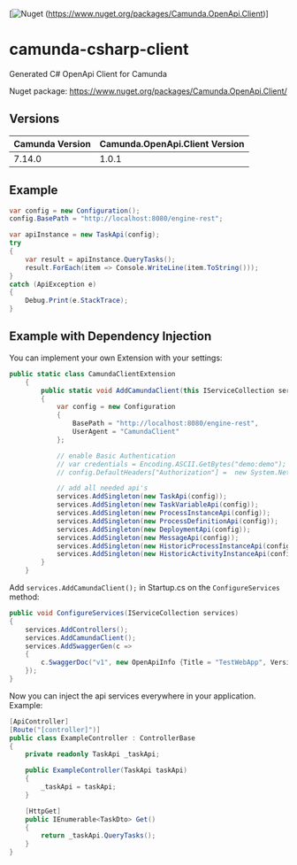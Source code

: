 [![Nuget](https://img.shields.io/nuget/v/Camunda.OpenApi.Client) (https://www.nuget.org/packages/Camunda.OpenApi.Client)]

# camunda-csharp-client
Generated C# OpenApi Client for Camunda

Nuget package: https://www.nuget.org/packages/Camunda.OpenApi.Client/

## Versions
| Camunda Version | Camunda.OpenApi.Client Version |
|-----------------|--------------------------------|
| 7.14.0          | 1.0.1                          |

## Example
```csharp
var config = new Configuration();
config.BasePath = "http://localhost:8080/engine-rest";

var apiInstance = new TaskApi(config);
try
{
    var result = apiInstance.QueryTasks();
    result.ForEach(item => Console.WriteLine(item.ToString()));
}
catch (ApiException e)
{
    Debug.Print(e.StackTrace);
}
```

## Example with Dependency Injection

You can implement your own Extension with your settings:
```csharp
public static class CamundaClientExtension
    {
        public static void AddCamundaClient(this IServiceCollection services)
        {
            var config = new Configuration
            {
                BasePath = "http://localhost:8080/engine-rest",
                UserAgent = "CamundaClient"
            };

            // enable Basic Authentication
            // var credentials = Encoding.ASCII.GetBytes("demo:demo");
            // config.DefaultHeaders["Authorization"] =  new System.Net.Http.Headers.AuthenticationHeaderValue("Basic", Convert.ToBase64String(credentials)).ToString();

            // add all needed api's
            services.AddSingleton(new TaskApi(config));
            services.AddSingleton(new TaskVariableApi(config));
            services.AddSingleton(new ProcessInstanceApi(config));
            services.AddSingleton(new ProcessDefinitionApi(config));
            services.AddSingleton(new DeploymentApi(config));
            services.AddSingleton(new MessageApi(config));
            services.AddSingleton(new HistoricProcessInstanceApi(config));
            services.AddSingleton(new HistoricActivityInstanceApi(config));
        }
    }
```

Add `services.AddCamundaClient();` in Startup.cs on the `ConfigureServices` method:
```csharp
public void ConfigureServices(IServiceCollection services)
{
    services.AddControllers();
    services.AddCamundaClient();
    services.AddSwaggerGen(c =>
    {
        c.SwaggerDoc("v1", new OpenApiInfo {Title = "TestWebApp", Version = "v1"});
    });
}

```

Now you can inject the api services everywhere in your application. Example:
```csharp
[ApiController]
[Route("[controller]")]
public class ExampleController : ControllerBase
{
    private readonly TaskApi _taskApi;

    public ExampleController(TaskApi taskApi)
    {
        _taskApi = taskApi;
    }

    [HttpGet]
    public IEnumerable<TaskDto> Get()
    {
        return _taskApi.QueryTasks();
    }
}
```
